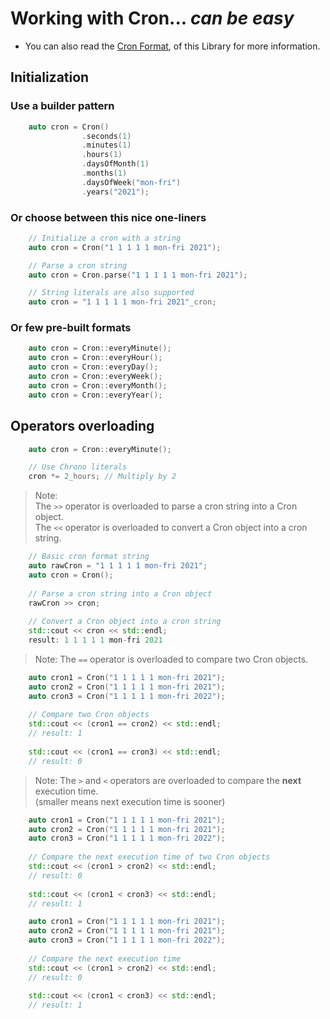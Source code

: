 # Working with Cron... _can be easy_

- You can also read the [Cron Format](Cron_Format.md), of this Library for more information.

## Initialization

### Use a builder pattern
```C++
    auto cron = Cron()
                .seconds(1)
                .minutes(1)
                .hours(1)
                .daysOfMonth(1)
                .months(1)
                .daysOfWeek("mon-fri")
                .years("2021");
```

### Or choose between this nice one-liners
```C++
    // Initialize a cron with a string
    auto cron = Cron("1 1 1 1 1 mon-fri 2021");

    // Parse a cron string
    auto cron = Cron.parse("1 1 1 1 1 mon-fri 2021");

    // String literals are also supported
    auto cron = "1 1 1 1 1 mon-fri 2021"_cron;
```

### Or few pre-built formats
```C++
    auto cron = Cron::everyMinute();
    auto cron = Cron::everyHour();
    auto cron = Cron::everyDay();
    auto cron = Cron::everyWeek();
    auto cron = Cron::everyMonth();
    auto cron = Cron::everyYear();
```

## Operators overloading
```C++
    auto cron = Cron::everyMinute();

    // Use Chrono literals
    cron *= 2_hours; // Multiply by 2
```
> Note:<br/>The `>>` operator is overloaded to parse a cron string into a Cron object.<br/>The `<<` operator is overloaded to convert a Cron object into a cron string.

```C++
    // Basic cron format string
    auto rawCron = "1 1 1 1 1 mon-fri 2021";
    auto cron = Cron();
    
    // Parse a cron string into a Cron object
    rawCron >> cron; 
    
    // Convert a Cron object into a cron string
    std::cout << cron << std::endl;
    result: 1 1 1 1 1 mon-fri 2021
```
> Note: The `==` operator is overloaded to compare two Cron objects.

```C++
    auto cron1 = Cron("1 1 1 1 1 mon-fri 2021");
    auto cron2 = Cron("1 1 1 1 1 mon-fri 2021");
    auto cron3 = Cron("1 1 1 1 1 mon-fri 2022");
    
    // Compare two Cron objects
    std::cout << (cron1 == cron2) << std::endl;
    // result: 1
    
    std::cout << (cron1 == cron3) << std::endl;
    // result: 0
```

> Note: The `>`  and `<` operators are overloaded to compare the __next__ execution time.<br/> (smaller means next execution time is sooner)

```C++
    auto cron1 = Cron("1 1 1 1 1 mon-fri 2021");
    auto cron2 = Cron("1 1 1 1 1 mon-fri 2021");
    auto cron3 = Cron("1 1 1 1 1 mon-fri 2022");
    
    // Compare the next execution time of two Cron objects
    std::cout << (cron1 > cron2) << std::endl;
    // result: 0
    
    std::cout << (cron1 < cron3) << std::endl;
    // result: 1
```

```C++
    auto cron1 = Cron("1 1 1 1 1 mon-fri 2021");
    auto cron2 = Cron("1 1 1 1 1 mon-fri 2021");
    auto cron3 = Cron("1 1 1 1 1 mon-fri 2022");
    
    // Compare the next execution time
    std::cout << (cron1 > cron2) << std::endl;
    // result: 0
    
    std::cout << (cron1 < cron3) << std::endl;
    // result: 1
```